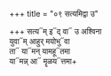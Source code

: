 +++
title = "०९ सत्यमिद्वा उ"

+++
सत्य᳓म् इ᳓द् वा᳓ उ अश्विना  
युवा᳓म् आहुर् मयोभु᳓वा  
ता᳓ या᳓मन् यामहू᳓तमा  
या᳓मन्न् आ᳓ मॄळय᳓त्तमा+
